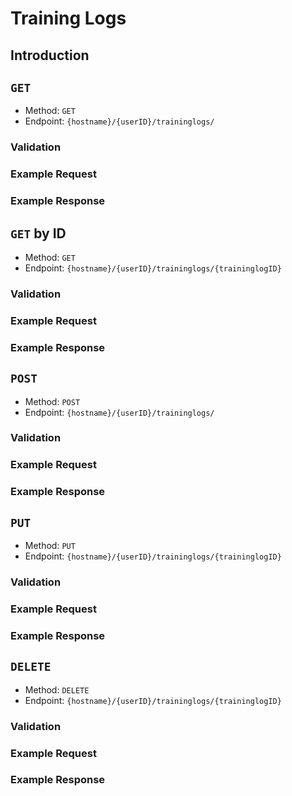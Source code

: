 # Training Logs

## Introduction

## `GET`

* Method: `GET`
* Endpoint: `{hostname}/{userID}/traininglogs/`

### Validation

### Example Request

### Example Response

## `GET` by ID

* Method: `GET`
* Endpoint: `{hostname}/{userID}/traininglogs/{traininglogID}`

### Validation

### Example Request

### Example Response

## `POST`

* Method: `POST`
* Endpoint: `{hostname}/{userID}/traininglogs/`

### Validation

### Example Request

### Example Response


## `PUT`

* Method: `PUT`
* Endpoint: `{hostname}/{userID}/traininglogs/{traininglogID}`

### Validation

### Example Request

### Example Response

## `DELETE`

* Method: `DELETE`
* Endpoint: `{hostname}/{userID}/traininglogs/{traininglogID}`

### Validation

### Example Request

### Example Response
